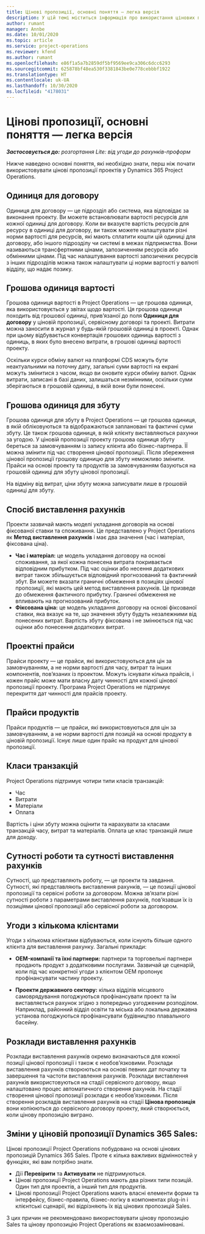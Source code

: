 ```yaml
---
title: Цінові пропозиції, основні поняття — легка версія
description: У цій темі міститься інформація про використання цінових пропозицій проекту в Project Operations.
author: rumant
manager: Annbe
ms.date: 10/01/2020
ms.topic: article
ms.service: project-operations
ms.reviewer: kfend
ms.author: rumant
ms.openlocfilehash: e86f1a5a7b2859df5bf9569ee9ca306c6dcc6293
ms.sourcegitcommit: 625878bf48ea530f3381843be0e778cebbbf1922
ms.translationtype: HT
ms.contentlocale: uk-UA
ms.lasthandoff: 10/30/2020
ms.locfileid: "4178031"
---
```

# <a name="quotes---key-concepts---lite"></a>Цінові пропозиції, основні поняття — легка версія

_**Застосовується до:** розгортання Lite: від угоди до рахунків-проформ_


Нижче наведено основні поняття, які необхідно знати, перш ніж почати використовувати цінові пропозиції проектів у Dynamics 365 Project Operations.

## <a name="contracting-unit"></a>Одиниця для договору

Одиниця для договору — це підрозділ або система, яка відповідає за виконання проекту. Ви можете встановлювати вартості ресурсів для кожної одиниці для договору. Коли ви вказуєте вартість ресурсів для ресурсу в одиниці для договору, ви також можете налаштувати різні норми вартості для ресурсів, які мають сплатити кошти цій одиниці для договору, або іншого підрозділу чи системі в межах підприємства. Вони називаються трансфертними цінами, запозиченням ресурсів або обмінними цінами. Під час налаштування вартості запозичених ресурсів з інших підрозділів можна також налаштувати ці норми вартості у валюті відділу, що надає позику.

## <a name="cost-currency"></a>Грошова одиниця вартості

Грошова одиниця вартості в Project Operations — це грошова одиниця, яка використовується у звітах щодо вартості. Ця грошова одиниця походить від грошової одиниці, прив’язаної до поля **Одиниця для договору** у ціновій пропозиції, сервісному договорі та проекті. Витрати можна заносити в журнал у будь-якій грошовій одиниці в проекті. Однак при цьому відбувається конвертація грошових одиниць вартості з одиниць, в яких було внесено витрати, в грошові одиниці вартості проекту.

Оскільки курси обміну валют на платформі CDS можуть бути неактуальними на поточну дату, загальні суми вартості на екрані можуть змінитися з часом, якщо ви оновите курси обміну валют. Однак витрати, записані в базі даних, залишаться незмінними, оскільки суми зберігаються в грошовій одиниці, в якій вони були понесені.

## <a name="sales-currency"></a>Грошова одиниця для збуту

Грошова одиниця для збуту в Project Operations — це грошова одиниця, в якій обліковуються та відображаються заплановані та фактичні суми збуту. Це також грошова одиниця, в якій клієнту виставляються рахунки за угодою. У ціновій пропозиції проекту грошова одиниця збуту береться за замовчуванням із запису клієнта або бізнес-партнера. ЇЇ можна змінити під час створення цінової пропозиції. Після збереження цінової пропозиції грошову одиницю для збуту неможливо змінити. Прайси на основі проекту та продуктів за замовчуванням базуються на грошовій одиниці для збуту цінової пропозиції.

На відміну від витрат, ціни збуту можна записувати лише в грошовій одиниці для збуту.

## <a name="billing-method"></a>Спосіб виставлення рахунків

Проекти зазвичай мають моделі укладання договорів на основі фіксованої ставки та споживання. Це представлено у Project Operations як **Метод виставлення рахунків** і має два значення (час і матеріал, фіксована ціна).

- **Час і матеріал:** це модель укладання договору на основі споживання, за якої кожна понесена витрата покривається відповідним прибутком. Під час оцінки або несення додаткових витрат також збільшується відповідний прогнозований та фактичний збут. Ви можете вказати граничні обмеження в позиціях цінової пропозиції, які мають цей метод виставлення рахунків. Це призведе до обмеження фактичного прибутку. Граничні обмеження не впливають на прогнозований прибуток.
- **Фіксована ціна:** це модель укладання договору на основі фіксованої ставки, яка вказує на те, що значення збуту будуть незалежними від понесених витрат. Вартість збуту фіксована і не змінюється під час оцінки або понесення додаткових витрат.

## <a name="project-price-lists"></a>Проектні прайси

Прайси проекту — це прайси, які використовуються для цін за замовчуванням, а не норми вартості для часу, витрат та інших компонентів, пов’язаних із проектом. Можуть існувати кілька прайсів, і кожен прайс може мати власну дату чинності для кожної цінової пропозиції проекту. Програма Project Operations не підтримує перекриття дат чинності для прайсів проекту.

## <a name="product-price-lists"></a>Прайси продуктів

Прайси продуктів — це прайси, які використовуються для цін за замовчуванням, а не норми вартості для позицій на основі продукту в ціновій пропозиції. Існує лише один прайс на продукт для цінової пропозиції.

## <a name="transaction-classes"></a>Класи транзакцій

Project Operations підтримує чотири типи класів транзакцій:

- Час
- Витрати
- Матеріали
- Оплата

Вартість і ціни збуту можна оцінити та нарахувати за класами транзакцій часу, витрат та матеріалів. Оплата це клас транзакцій лише для доходу.

## <a name="work-entities-and-billing-entities"></a>Сутності роботи та сутності виставлення рахунків

Сутності, що представляють роботу, — це проекти та завдання. Сутності, які представляють виставлення рахунків, — це позиції цінової пропозиції та сервісні роботи за договором. Можна зв’язати різні сутності роботи з параметрами виставлення рахунків, пов’язавши їх із позиціями цінової пропозиції або сервісної роботи за договором.

## <a name="multi-customer-deals"></a>Угоди з кількома клієнтами

Угоди з кількома клієнтами відбуваються, коли існують більше одного клієнта для виставлення рахунку. Загальні приклади:

- **OEM-компанії та їхні партнери:** партнери та торговельні партнери продають продукт з додатковими послугами. Зазвичай це сценарій, коли під час конкретної угоди з клієнтом OEM пропонує профінансувати частину проекту. 

- **Проекти державного сектору:** кілька відділів місцевого самоврядування погоджуються профінансувати проект та їм виставляється рахунок згідно з попередньо узгодженим розподілом. Наприклад, районний відділ освіти та міська або локальна державна установа погоджуються профінансувати будівництво плавального басейну.

## <a name="invoice-schedules"></a>Розклади виставлення рахунків

Розклади виставлення рахунків окремо визначаються для кожної позиції цінової пропозиції і також є необов’язковими. Розклади виставлення рахунків створюються на основі певних дат початку та завершення та частоти виставлення рахунків. Розклади виставлення рахунків використовуються на стадії сервісного договору, якщо налаштовано процес автоматичного створення рахунків. На стадії створення цінової пропозиції розклади є необов’язковими. Після створення розкладів виставлення рахунків на стадії **Цінова пропозиція** вони копіюються до сервісного договору проекту, який створюється, коли цінову пропозицію виграно.

## <a name="changes-from-dynamics-365-sales-quote"></a>Зміни у ціновій пропозиції Dynamics 365 Sales:

Цінові пропозиції Project Operations побудовано на основі цінових пропозицій Dynamics 365 Sales. Проте є кілька важливих відмінностей у функціях, які вам потрібно знати.

- Дії **Перевірити** та **Активувати** не підтримуються.
- Цінові пропозиції Project Operations мають два різних типи позицій. Один тип для проектів, а інший тип для продуктів.
- Цінові пропозиції Project Operations мають власні елементи форми та інтерфейсу, бізнес-правила, бізнес-логіку в компонентах plug-in і клієнтські сценарії, які відрізняють їх від цінових пропозицій Sales.

З цих причин не рекомендовано використовувати цінову пропозицію Sales та цінову пропозицію Project Operations як взаємозамінювані.
